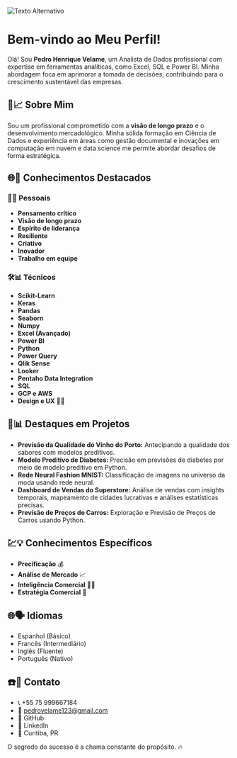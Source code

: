![Texto Alternativo](https://media.licdn.com/dms/image/D4D16AQGy7KV3HrbFYg/profile-displaybackgroundimage-shrink_350_1400/0/1706660472096?e=1712188800&v=beta&t=eJigOnaEV2bRzSRRaenVBH9FL_yw4SM4h-RnQN-_MMo)


# Bem-vindo ao Meu Perfil! 

Olá! Sou **Pedro Henrique Velame**, um Analista de Dados profissional com expertise em ferramentas analíticas, como Excel, SQL e Power BI. Minha abordagem foca em aprimorar a tomada de decisões, contribuindo para o crescimento sustentável das empresas.

## 🧠📈 Sobre Mim 

Sou um profissional comprometido com a **visão de longo prazo** e o desenvolvimento mercadológico. Minha sólida formação em Ciência de Dados e experiência em áreas como gestão documental e inovações em computação em nuvem e data science me permite abordar desafios de forma estratégica.

## 🌐💼 Conhecimentos Destacados 

### 🤔💡 Pessoais 
- **Pensamento crítico**
- **Visão de longo prazo**
- **Espírito de liderança**
- **Resiliente**
- **Criativo**
- **Inovador**
- **Trabalho em equipe**

### 🛠️📊 Técnicos 
- **Scikit-Learn**
- **Keras**
- **Pandas**
- **Seaborn**
- **Numpy**
- **Excel (Avançado)**
- **Power BI**
- **Python**
- **Power Query**
- **Qlik Sense**
- **Looker**
- **Pentaho Data Integration**
- **SQL**
- **GCP e AWS**
- **Design e UX** 🧑‍🎨

## 🚀📊 Destaques em Projetos 

- **Previsão da Qualidade do Vinho do Porto:** Antecipando a qualidade dos sabores com modelos preditivos.
- **Modelo Preditivo de Diabetes:** Precisão em previsões de diabetes por meio de modelo preditivo em Python.
- **Rede Neural Fashion MNIST:** Classificação de imagens no universo da moda usando rede neural.
- **Dashboard de Vendas do Superstore:** Análise de vendas com insights temporais, mapeamento de cidades lucrativas e análises estatísticas precisas.
- **Previsão de Preços de Carros:** Exploração e Previsão de Preços de Carros usando Python.

## 💹💡 Conhecimentos Específicos 

- **Precificação** 💰
- **Análise de Mercado** 📈
- **Inteligência Comercial** 🧠💼
- **Estratégia Comercial** 📝

## 🌐🗣️ Idiomas 

- Espanhol (Básico)
- Francês (Intermediário)
- Inglês (Fluente)
- Português (Nativo)

## ☎️📧 Contato 

- 📞 +55 75 999667184
- 📧 pedrovelame123@gmail.com
- 💼 GitHub
- 💼 LinkedIn
- 📍 Curitiba, PR

O segredo do sucesso é a chama constante do propósito. 🔥
